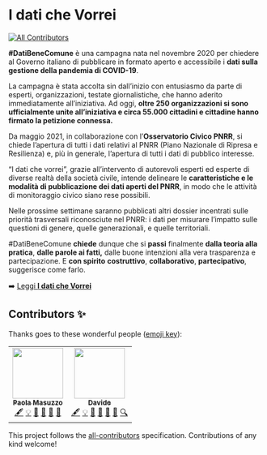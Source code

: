 # I dati che Vorrei
<!-- ALL-CONTRIBUTORS-BADGE:START - Do not remove or modify this section -->
[![All Contributors](https://img.shields.io/badge/all_contributors-2-orange.svg?style=flat-square)](#contributors-)
<!-- ALL-CONTRIBUTORS-BADGE:END -->

**\#DatiBeneComune** è una campagna nata nel novembre 2020 per chiedere al Governo italiano di pubblicare in formato aperto e accessibile i **dati sulla gestione della pandemia di COVID-19**.

La campagna è stata accolta sin dall’inizio con entusiasmo da parte di esperti, organizzazioni, testate giornalistiche, che hanno aderito immediatamente all’iniziativa. Ad oggi, **oltre 250 organizzazioni si sono ufficialmente unite all’iniziativa e circa 55.000 cittadini e cittadine hanno firmato la petizione connessa.**

Da maggio 2021, in collaborazione con l’**Osservatorio Civico PNRR**, si chiede l’apertura di tutti i dati relativi al PNRR (Piano Nazionale di Ripresa e Resilienza) e, più in generale, l’apertura di tutti i dati di pubblico interesse.

“I dati che vorrei”, grazie all’intervento di autorevoli esperti ed esperte di diverse realtà della società civile, intende delineare le **caratteristiche e le modalità di pubblicazione dei dati aperti del PNRR**, in modo che le attività di monitoraggio civico siano rese possibili.

Nelle prossime settimane saranno pubblicati altri dossier incentrati sulle priorità trasversali riconosciute nel PNRR: i dati per misurare l’impatto sulle questioni di genere, quelle generazionali, e quelle territoriali.

\#DatiBeneComune **chiede** dunque che si **passi** finalmente **dalla teoria alla pratica**, **dalle parole ai fatti,** dalle buone intenzioni alla vera trasparenza e partecipazione. E **con spirito** **costruttivo**, **collaborativo**, **partecipativo**, suggerisce come farlo.

➡️ [Leggi **I dati che Vorrei**](https://vorrei.datibenecomune.it/dati-che-vorrei/)

## Contributors ✨

Thanks goes to these wonderful people ([emoji key](https://allcontributors.org/docs/en/emoji-key)):

<!-- ALL-CONTRIBUTORS-LIST:START - Do not remove or modify this section -->
<!-- prettier-ignore-start -->
<!-- markdownlint-disable -->
<table>
  <tr>
    <td align="center"><a href="https://github.com/pcmasuzzo"><img src="https://avatars.githubusercontent.com/u/10747332?v=4?s=100" width="100px;" alt=""/><br /><sub><b>Paola Masuzzo</b></sub></a><br /><a href="#content-pcmasuzzo" title="Content">🖋</a> <a href="#example-pcmasuzzo" title="Examples">💡</a> <a href="#business-pcmasuzzo" title="Business development">💼</a> <a href="#design-pcmasuzzo" title="Design">🎨</a> <a href="#ideas-pcmasuzzo" title="Ideas, Planning, & Feedback">🤔</a> <a href="#projectManagement-pcmasuzzo" title="Project Management">📆</a></td>
    <td align="center"><a href="http://www.infonodes.org"><img src="https://avatars.githubusercontent.com/u/77725115?v=4?s=100" width="100px;" alt=""/><br /><sub><b>Davide</b></sub></a><br /><a href="#content-davidedelmonte" title="Content">🖋</a> <a href="#example-davidedelmonte" title="Examples">💡</a> <a href="#business-davidedelmonte" title="Business development">💼</a> <a href="#design-davidedelmonte" title="Design">🎨</a> <a href="#ideas-davidedelmonte" title="Ideas, Planning, & Feedback">🤔</a> <a href="#projectManagement-davidedelmonte" title="Project Management">📆</a> <a href="#fundingFinding-davidedelmonte" title="Funding Finding">🔍</a></td>
  </tr>
</table>

<!-- markdownlint-restore -->
<!-- prettier-ignore-end -->

<!-- ALL-CONTRIBUTORS-LIST:END -->

This project follows the [all-contributors](https://github.com/all-contributors/all-contributors) specification. Contributions of any kind welcome!
